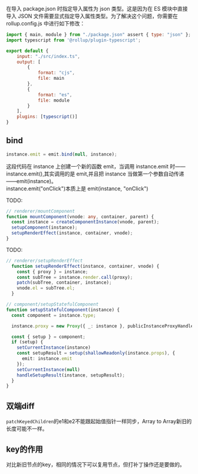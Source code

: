 在导入 package.json 时指定导入属性为 json 类型。这是因为在 ES 模块中直接导入 JSON 文件需要显式指定导入属性类型。为了解决这个问题，你需要在 rollup.config.js 中进行如下修改：

```js
import { main, module } from "./package.json" assert { type: "json" };
import typescript from '@rollup/plugin-typescript';

export default {
    input: "./src/index.ts",
    output: [
        {
            format: "cjs",
            file: main
        },
        {
            format: "es",
            file: module
        }
    ],
    plugins: [typescript()]
}

```

## bind

```js
instance.emit = emit.bind(null, instance);
```

这段代码在 instance 上创建一个新的函数 emit，当调用 instance.emit 时——instance.emit(),其实调用的是 emit,并且把 instance 当做第一个参数自动传递——emit(instance)。  
instance.emit("onClick")本质上是 emit(instance, "onClick")

TODO: 
```ts
// renderer/mountComponent
function mountComponent(vnode: any, container, parent) {
  const instance = createComponentInstance(vnode, parent);
  setupComponent(instance);
  setupRenderEffect(instance, container, vnode);
}
```

TODO:
```ts
// renderer/setupRenderEffect
  function setupRenderEffect(instance, container, vnode) {
    const { proxy } = instance;
    const subTree = instance.render.call(proxy);
    patch(subTree, container, instance);
    vnode.el = subTree.el;
  }
```

```ts
// component/setupStatefulComponent
function setupStatefulComponent(instance) {
  const component = instance.type;

  instance.proxy = new Proxy({ _: instance }, publicInstanceProxyHandlers);

  const { setup } = component;
  if (setup) {
    setCurrentInstance(instance)
    const setupResult = setup(shallowReadonly(instance.props), {
      emit: instance.emit
    });
    setCurrentInstance(null)
    handleSetupResult(instance, setupResult);
  }
}
```
## 双端diff
`patchKeyedChildren`的e1和e2不能跟起始值指针一样同步，Array to Array新旧的长度可能不一样。  

## key的作用
对比新旧节点的key，相同的情况下可以复用节点，但打补丁操作还是要做的。  

